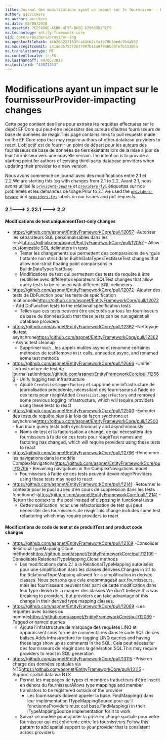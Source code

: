 ```yaml
---
title: Journal des modifications ayant un impact sur le fournisseur - EF Core
author: ajcvickers
ms.author: avickers
ms.date: 08/08/2018
ms.assetid: 7CEF496E-A5B0-4F5F-B68E-529609B23EF9
ms.technology: entity-framework-core
uid: core/providers/provider-log
ms.openlocfilehash: 44b200223153fca44cb2cfa3e78b3bedc7b4a552
ms.sourcegitcommit: a81aed575372637997b18a0f9466d8fefb33350a
ms.translationtype: MT
ms.contentlocale: fr-FR
ms.lasthandoff: 09/06/2018
ms.locfileid: "43821333"
---
```

# <a name="provider-impacting-changes"></a><span data-ttu-id="709f4-102">Modifications ayant un impact sur le fournisseur</span><span class="sxs-lookup"><span data-stu-id="709f4-102">Provider-impacting changes</span></span>

<span data-ttu-id="709f4-103">Cette page contient des liens pour extraire les requêtes effectuées sur le dépôt EF Core qui peut-être nécessiter des auteurs d’autres fournisseurs de base de données de réagir.</span><span class="sxs-lookup"><span data-stu-id="709f4-103">This page contains links to pull requests made on the EF Core repo that may require authors of other database providers to react.</span></span> <span data-ttu-id="709f4-104">L’objectif est de fournir un point de départ pour les auteurs des fournisseurs de base de données de tiers existants lors de la mise à jour de leur fournisseur vers une nouvelle version.</span><span class="sxs-lookup"><span data-stu-id="709f4-104">The intention is to provide a starting point for authors of existing third-party database providers when updating their provider to a new version.</span></span>

<span data-ttu-id="709f4-105">Nous avons commencé ce journal avec des modifications entre 2.1 et 2.2.</span><span class="sxs-lookup"><span data-stu-id="709f4-105">We are starting this log with changes from 2.1 to 2.2.</span></span> <span data-ttu-id="709f4-106">Avant 2.1, nous avons utilisé le [ `providers-beware` ](https://github.com/aspnet/EntityFrameworkCore/labels/providers-beware) et [ `providers-fyi` ](https://github.com/aspnet/EntityFrameworkCore/labels/providers-fyi) étiquettes sur nos problèmes et les demandes de tirage.</span><span class="sxs-lookup"><span data-stu-id="709f4-106">Prior to 2.1 we used the [`providers-beware`](https://github.com/aspnet/EntityFrameworkCore/labels/providers-beware) and [`providers-fyi`](https://github.com/aspnet/EntityFrameworkCore/labels/providers-fyi) labels on our issues and pull requests.</span></span>

### <a name="21-----22"></a><span data-ttu-id="709f4-107">2.1---> 2.2</span><span class="sxs-lookup"><span data-stu-id="709f4-107">2.1 ---> 2.2</span></span>

#### <a name="test-only-changes"></a><span data-ttu-id="709f4-108">Modifications de test uniquement</span><span class="sxs-lookup"><span data-stu-id="709f4-108">Test-only changes</span></span>

* <span data-ttu-id="709f4-109">https://github.com/aspnet/EntityFrameworkCore/pull/12057 -Autoriser les séparateurs SQL personnalisables dans les tests</span><span class="sxs-lookup"><span data-stu-id="709f4-109">https://github.com/aspnet/EntityFrameworkCore/pull/12057 - Allow customizable SQL delimeters in tests</span></span>
  * <span data-ttu-id="709f4-110">Tester les changements qui permettent des comparaisons de virgule flottante non strict dans BuiltInDataTypesTestBase</span><span class="sxs-lookup"><span data-stu-id="709f4-110">Test changes that allow non-strict floating point comparisons in BuiltInDataTypesTestBase</span></span>
  * <span data-ttu-id="709f4-111">Modifications de test qui permettent des tests de requête à être réutilisée avec différents séparateurs SQL</span><span class="sxs-lookup"><span data-stu-id="709f4-111">Test changes that allow query tests to be re-used with different SQL delimeters</span></span>
* <span data-ttu-id="709f4-112">https://github.com/aspnet/EntityFrameworkCore/pull/12072 -Ajouter des tests de DbFunction pour les tests de spécification relationnelle</span><span class="sxs-lookup"><span data-stu-id="709f4-112">https://github.com/aspnet/EntityFrameworkCore/pull/12072 - Add DbFunction tests to the relational specification tests</span></span>
  * <span data-ttu-id="709f4-113">Telles que ces tests peuvent être exécutés sur tous les fournisseurs de base de données</span><span class="sxs-lookup"><span data-stu-id="709f4-113">Such that these tests can be run against all database providers</span></span>
* <span data-ttu-id="709f4-114">https://github.com/aspnet/EntityFrameworkCore/pull/12362 -Nettoyage du test asynchrone</span><span class="sxs-lookup"><span data-stu-id="709f4-114">https://github.com/aspnet/EntityFrameworkCore/pull/12362 - Async test cleanup</span></span>
  * <span data-ttu-id="709f4-115">Supprimer `Wait` , les appels inutiles async et renommé certaines méthodes de test</span><span class="sxs-lookup"><span data-stu-id="709f4-115">Remove `Wait` calls, unneeded async, and renamed some test methods</span></span>
* <span data-ttu-id="709f4-116">https://github.com/aspnet/EntityFrameworkCore/pull/12666 -Unifier l’infrastructure de test de journalisation</span><span class="sxs-lookup"><span data-stu-id="709f4-116">https://github.com/aspnet/EntityFrameworkCore/pull/12666 - Unify logging test infrastructure</span></span>
  * <span data-ttu-id="709f4-117">Ajouté `CreateListLoggerFactory` et supprimé une infrastructure de journalisation précédente, nécessitant des fournisseurs à l’aide de ces tests pour réagir</span><span class="sxs-lookup"><span data-stu-id="709f4-117">Added `CreateListLoggerFactory` and removed some previous logging infrastructure, which will require providers using these tests to react</span></span>
* <span data-ttu-id="709f4-118">https://github.com/aspnet/EntityFrameworkCore/pull/12500 -Exécuter des tests de requête plus à la fois de façon synchrone et asynchrone</span><span class="sxs-lookup"><span data-stu-id="709f4-118">https://github.com/aspnet/EntityFrameworkCore/pull/12500 - Run more query tests both synchronously and asynchronously</span></span>
  * <span data-ttu-id="709f4-119">Noms de test et la factorisation a changé, ce qui nécessitera des fournisseurs à l’aide de ces tests pour réagir</span><span class="sxs-lookup"><span data-stu-id="709f4-119">Test names and factoring has changed, which will require providers using these tests to react</span></span>
* <span data-ttu-id="709f4-120">https://github.com/aspnet/EntityFrameworkCore/pull/12766 -Renommer les navigations dans le modèle ComplexNavigations</span><span class="sxs-lookup"><span data-stu-id="709f4-120">https://github.com/aspnet/EntityFrameworkCore/pull/12766 - Renaming navigations in the ComplexNavigations model</span></span>
  * <span data-ttu-id="709f4-121">Fournisseurs à l’aide de ces tests peuvent devoir réagir</span><span class="sxs-lookup"><span data-stu-id="709f4-121">Providers using these tests may need to react</span></span>
* <span data-ttu-id="709f4-122">https://github.com/aspnet/EntityFrameworkCore/pull/12141 -Retourner le contexte pour le pool au lieu d’en cours de suppression dans les tests fonctionnels</span><span class="sxs-lookup"><span data-stu-id="709f4-122">https://github.com/aspnet/EntityFrameworkCore/pull/12141 - Return the context to the pool instead of disposing in functional tests</span></span>
  * <span data-ttu-id="709f4-123">Cette modification inclut une refactorisation de test qui peut nécessiter des fournisseurs de réagir</span><span class="sxs-lookup"><span data-stu-id="709f4-123">This change includes some test refactoring which may require providers to react</span></span>


#### <a name="test-and-product-code-changes"></a><span data-ttu-id="709f4-124">Modifications de code de test et de produit</span><span class="sxs-lookup"><span data-stu-id="709f4-124">Test and product code changes</span></span>

* <span data-ttu-id="709f4-125">https://github.com/aspnet/EntityFrameworkCore/pull/12109 -Consolider RelationalTypeMapping.Clone méthodes</span><span class="sxs-lookup"><span data-stu-id="709f4-125">https://github.com/aspnet/EntityFrameworkCore/pull/12109 - Consolidate RelationalTypeMapping.Clone methods</span></span>
  * <span data-ttu-id="709f4-126">Les modifications dans 2.1 à la RelationalTypeMapping autorisées pour une simplification dans les classes dérivées.</span><span class="sxs-lookup"><span data-stu-id="709f4-126">Changes in 2.1 to the RelationalTypeMapping allowed for a simplification in derived classes.</span></span> <span data-ttu-id="709f4-127">Nous pensons que cela endommageait aux fournisseurs, mais les fournisseurs peuvent tirer parti de cette modification dans leur type dérivé de la mapper des classes.</span><span class="sxs-lookup"><span data-stu-id="709f4-127">We don't believe this was breaking to providers, but providers can take advantage of this change in their derived type mapping classes.</span></span>
* <span data-ttu-id="709f4-128">https://github.com/aspnet/EntityFrameworkCore/pull/12069 -Les requêtes avec balises ou nommés</span><span class="sxs-lookup"><span data-stu-id="709f4-128">https://github.com/aspnet/EntityFrameworkCore/pull/12069 - Tagged or named queries</span></span>
  * <span data-ttu-id="709f4-129">Ajoute l’infrastructure de marquage des requêtes LINQ et apparaissent sous forme de commentaires dans le code SQL de ces balises.</span><span class="sxs-lookup"><span data-stu-id="709f4-129">Adds infrastructure for tagging LINQ queries and having those tags show up as comments in the SQL.</span></span> <span data-ttu-id="709f4-130">Cela peut nécessiter des fournisseurs de réagir dans la génération SQL.</span><span class="sxs-lookup"><span data-stu-id="709f4-130">This may require providers to react in SQL generation.</span></span>
* <span data-ttu-id="709f4-131">https://github.com/aspnet/EntityFrameworkCore/pull/13115 -Prise en charge des données spatiales via NTS</span><span class="sxs-lookup"><span data-stu-id="709f4-131">https://github.com/aspnet/EntityFrameworkCore/pull/13115 - Support spatial data via NTS</span></span>
  * <span data-ttu-id="709f4-132">Permet les mappages de types et membres traducteurs d’être inscrit en dehors du fournisseur</span><span class="sxs-lookup"><span data-stu-id="709f4-132">Allows type mappings and member translators to be registered outside of the provider</span></span>
    * <span data-ttu-id="709f4-133">Les fournisseurs doivent appeler la base. FindMapping() dans leur implémentation ITypeMappingSource pour qu’il fonctionne</span><span class="sxs-lookup"><span data-stu-id="709f4-133">Providers must call base.FindMapping() in their ITypeMappingSource implementation for it to work</span></span>
  * <span data-ttu-id="709f4-134">Suivez ce modèle pour ajouter la prise en charge spatiale pour votre fournisseur qui est cohérente entre les fournisseurs.</span><span class="sxs-lookup"><span data-stu-id="709f4-134">Follow this pattern to add spatial support to your provider that is consistent across providers.</span></span>

